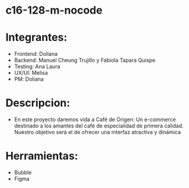 # c16-128-m-nocode
# Integrantes:
- Frontend: Doliana
- Backend: Manuel Cheung Trujillo y Fabiola Tapara Quispe
- Testing: Ana Laura
- UX/UI: Melisa
- PM: Doliana
# Descripcion: 
- En este proyecto daremos vida a Café de Origen: Un e-commerce destinado a los amantes del café de especialidad de primera calidad. Nuestro objetivo será el de ofrecer una interfaz atractiva y dinámica
# Herramientas: 
- Bubble
- Figma

